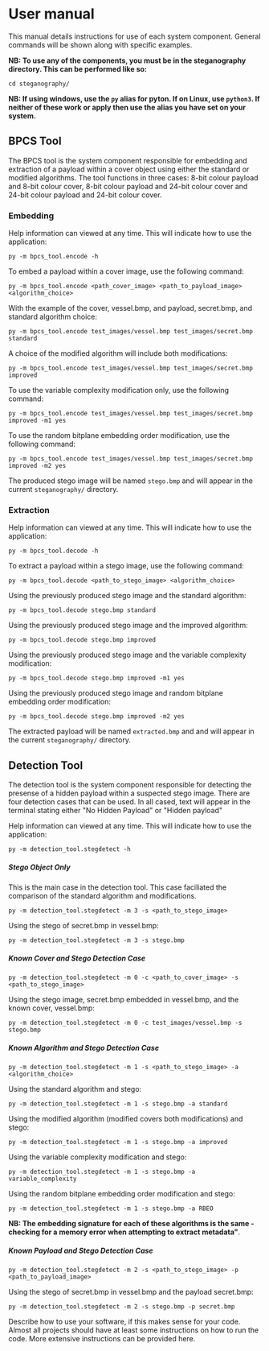 # User manual #

This manual details instructions for use of each system component. General commands will be shown along with specific examples.

**NB: To use any of the components, you must be in the steganography directory. This can be performed like so:**

`cd steganography/`

**NB: If using windows, use the `py` alias for pyton. If on Linux, use `python3`. If neither of these work or apply then use the alias you have set on your system.**

## BPCS Tool ##

The BPCS tool is the system component responsible for embedding and extraction of a payload within a cover object using either the standard or modified algorithms. The tool functions in three cases: 8-bit colour payload and 8-bit colour cover, 8-bit colour payload and 24-bit colour cover and 24-bit colour payload and 24-bit colour cover. 

### Embedding ###



Help information can viewed at any time. This will indicate how to use the application:

`py -m bpcs_tool.encode -h`

To embed a payload within a cover image, use the following command:

`py -m bpcs_tool.encode <path_cover_image> <path_to_payload_image> <algorithm_choice>`

With the example    of the cover, vessel.bmp, and payload, secret.bmp, and standard algorithm choice:

`py -m bpcs_tool.encode test_images/vessel.bmp test_images/secret.bmp standard`

A choice of the modified algorithm will include both modifications:

`py -m bpcs_tool.encode test_images/vessel.bmp test_images/secret.bmp improved`

To use the variable complexity modification only, use the following command:

`py -m bpcs_tool.encode test_images/vessel.bmp test_images/secret.bmp improved -m1 yes`

To use the random bitplane embedding order modification, use the following command:

`py -m bpcs_tool.encode test_images/vessel.bmp test_images/secret.bmp improved -m2 yes`

The produced stego image will be named `stego.bmp` and will appear in the current `steganography/` directory.


### Extraction ###

Help information can viewed at any time. This will indicate how to use the application:

`py -m bpcs_tool.decode -h`

To extract a payload within a stego image, use the following command:

`py -m bpcs_tool.decode <path_to_stego_image> <algorithm_choice>`

Using the previously produced stego image and the standard algorithm:

`py -m bpcs_tool.decode stego.bmp standard`

Using the previously produced stego image and the improved algorithm:

`py -m bpcs_tool.decode stego.bmp improved`

Using the previously produced stego image and the variable complexity modification:

`py -m bpcs_tool.decode stego.bmp improved -m1 yes`

Using the previously produced stego image and random bitplane embedding order modification:

`py -m bpcs_tool.decode stego.bmp improved -m2 yes`

The extracted payload will be named `extracted.bmp` and and will appear in the current `steganography/` directory.

## Detection Tool ## 

The detection tool is the system component responsible for detecting the presense of a hidden payload within a suspected stego image. There are four detection cases that can be used. In all cased, text will appear in the terminal stating either "No Hidden Payload" or "Hidden payload"


Help information can viewed at any time. This will indicate how to use the application:

`py -m detection_tool.stegdetect -h`

##### Stego Object Only 

This is the main case in the detection tool. This case faciliated the comparison of the standard algorithm and modifications.

`py -m detection_tool.stegdetect -m 3 -s <path_to_stego_image>`

Using the stego of secret.bmp in vessel.bmp:

`py -m detection_tool.stegdetect -m 3 -s stego.bmp`

##### Known Cover and Stego Detection Case

`py -m detection_tool.stegdetect -m 0 -c <path_to_cover_image> -s <path_to_stego_image>`

Using the stego image, secret.bmp embedded in vessel.bmp, and the known cover, vessel.bmp:

`py -m detection_tool.stegdetect -m 0 -c test_images/vessel.bmp -s stego.bmp`

##### Known Algorithm and Stego Detection Case

`py -m detection_tool.stegdetect -m 1 -s <path_to_stego_image> -a <algorithm_choice>`

Using the standard algorithm and stego:

`py -m detection_tool.stegdetect -m 1 -s stego.bmp -a standard`

Using the modified algorithm (modified covers both modifications) and stego:

`py -m detection_tool.stegdetect -m 1 -s stego.bmp -a improved`

Using the variable complexity modification and stego:

`py -m detection_tool.stegdetect -m 1 -s stego.bmp -a variable_complexity`

Using the random bitplane embedding order modification and stego:

`py -m detection_tool.stegdetect -m 1 -s stego.bmp -a RBEO`

**NB: The embedding signature for each of these algorithms is the same - checking for a memory error when attempting to extract metadata"**.

##### Known Payload and Stego Detection Case

`py -m detection_tool.stegdetect -m 2 -s <path_to_stego_image> -p <path_to_payload_image>`

Using the stego of secret.bmp in vessel.bmp and the payload secret.bmp:

`py -m detection_tool.stegdetect -m 2 -s stego.bmp -p secret.bmp`






Describe how to use your software, if this makes sense for your code. Almost all projects should have at least some instructions on how to run the code. More extensive instructions can be provided here.
